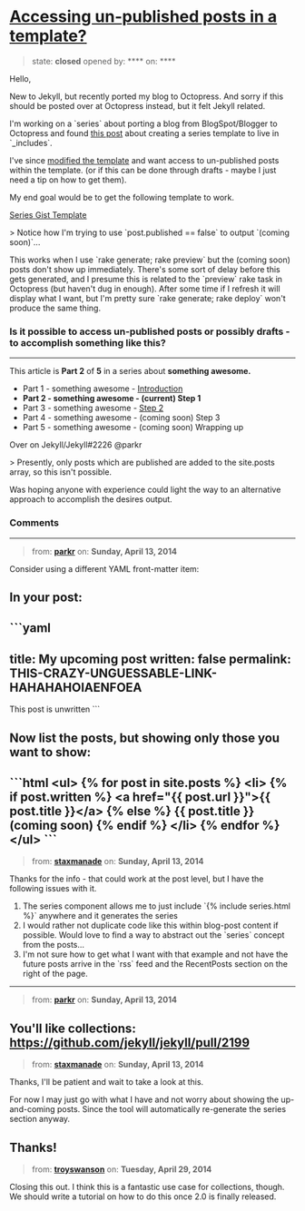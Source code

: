 # [Accessing un-published posts in a template?](https://github.com/jekyll/jekyll-help/issues/15)

> state: **closed** opened by: **** on: ****

Hello,

New to Jekyll, but recently ported my blog to Octopress. And sorry if this should be posted over at Octopress instead, but it felt Jekyll related.

I&#x27;m working on a &#x60;series&#x60; about porting a blog from BlogSpot/Blogger to Octopress and found [this post](http://realjenius.com/2012/11/03/jekyll-series-list/) about creating a series template to live in &#x60;_includes&#x60;.

I&#x27;ve since [modified the template](https://gist.github.com/staxmanade/10601886) and want access to un-published posts within the template. (or if this can be done through drafts - maybe I just need a tip on how to get them).

My end goal would be to get the following template to work.

[Series Gist Template](https://gist.github.com/staxmanade/10601886)

&gt; Notice how I&#x27;m trying to use &#x60;post.published == false&#x60; to output &#x60;(coming soon)&#x60;...

This works when I use &#x60;rake generate; rake preview&#x60; but the (coming soon) posts don&#x27;t show up immediately. There&#x27;s some sort of delay before this gets generated, and I presume this is related to the &#x60;preview&#x60; rake task in Octopress (but haven&#x27;t dug in enough). After some time if I refresh it will display what I want, but I&#x27;m pretty sure &#x60;rake generate; rake deploy&#x60; won&#x27;t produce the same thing.

### Is it possible to access un-published posts or possibly drafts - to accomplish something like this?

--------

This article is **Part 2** of **5** in a series about **something awesome.**

- Part 1 - something awesome - [Introduction](http://example.com)
- **Part 2 - something awesome - (current) Step 1**
- Part 3 - something awesome - [Step 2](http://example.com)
- Part 4 - something awesome - (coming soon) Step 3
- Part 5 - something awesome - (coming soon) Wrapping up


Over on Jekyll/Jekyll#2226 @parkr

&gt; Presently, only posts which are published are added to the site.posts array, so this isn&#x27;t possible.

Was hoping anyone with experience could light the way to an alternative approach to accomplish the desires output.


### Comments

---
> from: [**parkr**](https://github.com/jekyll/jekyll-help/issues/15#issuecomment-40328899) on: **Sunday, April 13, 2014**

Consider using a different YAML front-matter item:

## In your post:

&#x60;&#x60;&#x60;yaml
---
title: My upcoming post
written: false
permalink: THIS-CRAZY-UNGUESSABLE-LINK-HAHAHAHOIAENFOEA
---

This post is unwritten
&#x60;&#x60;&#x60;

## Now list the posts, but showing only those you want to show:

&#x60;&#x60;&#x60;html
&lt;ul&gt;
{% for post in site.posts %}
  &lt;li&gt;
  {% if post.written %}
    &lt;a href=&quot;{{ post.url }}&quot;&gt;{{ post.title }}&lt;/a&gt;
  {% else %}
    {{ post.title }} (coming soon)
  {% endif %}
  &lt;/li&gt;
{% endfor %}
&lt;/ul&gt;
&#x60;&#x60;&#x60;
---
> from: [**staxmanade**](https://github.com/jekyll/jekyll-help/issues/15#issuecomment-40330463) on: **Sunday, April 13, 2014**

Thanks for the info - that could work at the post level, but I have the following issues with it.

1. The series component allows me to just include &#x60;{% include series.html %}&#x60; anywhere and it generates the series
2. I would rather not duplicate code like this within blog-post content if possible. Would love to find a way to abstract out the &#x60;series&#x60; concept from the posts...
3. I&#x27;m not sure how to get what I want with that example and not have the future posts arrive in the &#x60;rss&#x60; feed and the RecentPosts section on the right of the page.


---
> from: [**parkr**](https://github.com/jekyll/jekyll-help/issues/15#issuecomment-40330501) on: **Sunday, April 13, 2014**

You&#x27;ll like collections: https://github.com/jekyll/jekyll/pull/2199
---
> from: [**staxmanade**](https://github.com/jekyll/jekyll-help/issues/15#issuecomment-40332841) on: **Sunday, April 13, 2014**

Thanks, I&#x27;ll be patient and wait to take a look at this.

For now I may just go with what I have and not worry about showing the up-and-coming posts. Since the tool will automatically re-generate the series section anyway.

Thanks!
---
> from: [**troyswanson**](https://github.com/jekyll/jekyll-help/issues/15#issuecomment-41727603) on: **Tuesday, April 29, 2014**

Closing this out. I think this is a fantastic use case for collections, though. We should write a tutorial on how to do this once 2.0 is finally released.
